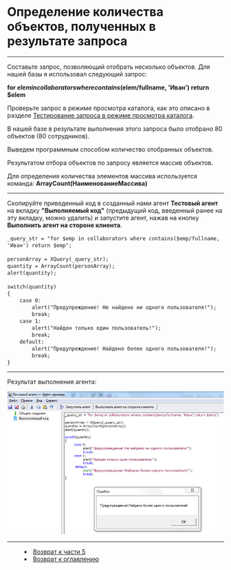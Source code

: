 # Определение количества объектов, полученных в результате запроса
***

Составьте запрос, позволяющий отобрать несколько объектов. Для нашей базы я использовал следующий запрос:

**for $elem in collaborators where contains($elem/fullname, 'Иван') return $elem**

Проверьте запрос в режиме просмотра каталога, как это описано в разделе [Тестирование запроса в режиме просмотра каталога](XQuery_control.md).

В нашей базе в результате выполнения этого запроса было отобрано 80 объектов (80 сотрудников).

Выведем программным способом количество отобранных объектов.

Результатом отбора объектов по запросу является массив объектов.

Для определения количества элементов массива используется команда:
**ArrayCount(НаименованиеМассива)**

---

Скопируйте приведенный код в созданный нами агент **Тестовый агент** на вкладку **"Выполняемый код"** (предыдущий код, введенный ранее на эту вкладку, можно удалить) и запустите агент, нажав на кнопку **Выполнить агент на стороне клиента**.

    _query_str = "for $emp in collaborators where contains($emp/fullname, 'Иван') return $emp";
    
    personArray = XQuery(_query_str);
    quantity = ArrayCount(personArray);
    alert(quantity); 
    
    switch(quantity)
    {
    	case 0:
    		alert("Предупреждение! Не найдено ни одного пользователя!");
    		break;
    	case 1:
    		alert("Найден только один пользователь!");
    		break;
    	default:
    		alert("Предупреждение! Найдено более одного пользователя!");
    		break;
    }

---

Результат выполнения агента:

![](quantity01.PNG)



***

<dd><li> <a href="5_practical_realization.md"> Возврат к части 5</a></dd>
<dd><li> <a href="README.md"> Возврат к оглавлению</a></dd>

